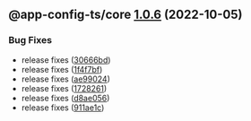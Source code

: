 ## @app-config-ts/core [1.0.6](https://github.com/jbw/app-config-ts/compare/@app-config-ts/core@1.0.5...@app-config-ts/core@1.0.6) (2022-10-05)


### Bug Fixes

* release fixes ([30666bd](https://github.com/jbw/app-config-ts/commit/30666bd0658d2342f2eb11d6b2e6a34fc52a9ed2))
* release fixes ([1f4f7bf](https://github.com/jbw/app-config-ts/commit/1f4f7bf77a9cac91608c7bbae34a8959adf08305))
* release fixes ([ae99024](https://github.com/jbw/app-config-ts/commit/ae9902489c8913f379e269922458954884d83a1d))
* release fixes ([1728261](https://github.com/jbw/app-config-ts/commit/17282619f95a0e077fcd333b69c183a838521679))
* release fixes ([d8ae056](https://github.com/jbw/app-config-ts/commit/d8ae0563a2c38cfe0d4391f2c4bc923665d5f125))
* release fixes ([911ae1c](https://github.com/jbw/app-config-ts/commit/911ae1c35645a06b9ce81f0211061a8ca0a24a3a))
